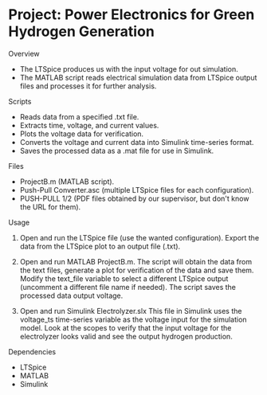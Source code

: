 # Project: Power Electronics for Green Hydrogen Generation

Overview
  - The LTSpice produces us with the input voltage for out simulation.
  - The MATLAB script reads electrical simulation data from LTSpice output files and processes it for further analysis. 

Scripts
  - Reads data from a specified .txt file.
  - Extracts time, voltage, and current values.
  - Plots the voltage data for verification.
  - Converts the voltage and current data into Simulink time-series format.
  - Saves the processed data as a .mat file for use in Simulink.

Files
  - ProjectB.m (MATLAB script).
  - Push-Pull Converter.asc (multiple LTSpice files for each configuration).
  - PUSH-PULL 1/2 (PDF files obtained by our supervisor, but don't know the URL for them).
  
Usage
  1. Open and run the LTSpice file (use the wanted configuration).
     Export the data from the LTSpice plot to an output file (.txt).

  2. Open and run MATLAB ProjectB.m.
     The script will obtain the data from the text files, generate a plot for verification of the data and save them.
     Modify the text_file variable to select a different LTSpice output (uncomment a different file name if needed).
     The script saves the processed data output voltage.

  3. Open and run Simulink Electrolyzer.slx
     This file in Simulink uses the voltage_ts time-series variable as the voltage input for the simulation model.
     Look at the scopes to verify that the input voltage for the electrolyzer looks valid and see the output hydrogen production.

Dependencies
  - LTSpice
  - MATLAB
  - Simulink
